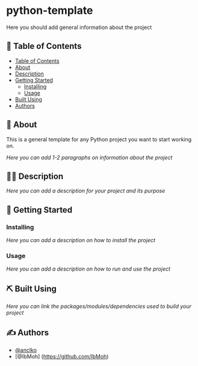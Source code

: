<h1 align="left">python-template</h1>

<p align="left">
  Here you should add general information about the project
  <br> 
</p>

## 📝 Table of Contents

- [Table of Contents](#-table-of-contents)
- [About ](#-about-)
- [Description ](#-description-)
- [Getting Started ](#-getting-started-)
  - [Installing](#installing)
  - [Usage](#usage)
- [Built Using ](#️-built-using-)
- [Authors ](#️-authors-)

## 🧐 About <a name = "about"></a>

This is a general template for any Python project you want to start working on.

*Here you can add 1-2 paragraphs on information about the project*

## 👨‍💻 Description <a name = "description"></a>

*Here you can add a description for your project and its purpose*

## 🏁 Getting Started <a name = "getting_started"></a>

### Installing

*Here you can add a description on how to install the project*

### Usage

*Here you can add a description on how to run and use the project*


## ⛏️ Built Using <a name = "built_using"></a>

*Here you can link the packages/modules/dependencies used to build your project*

## ✍️ Authors <a name = "authors"></a>

- [@anclko](https://github.com/anclko)
- [@IbMoh] (https://github.com/IbMoh)


